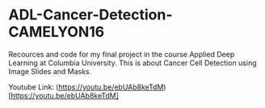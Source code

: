 # ADL-Cancer-Detection-CAMELYON16
Recources and code for my final project in the course Applied Deep Learning at Columbia University. This is about Cancer Cell Detection using Image Slides and Masks.


Youtube Link: (https://youtu.be/ebUAb8keTdM)[https://youtu.be/ebUAb8keTdM]
